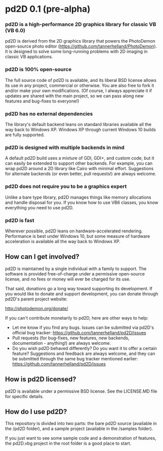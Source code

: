 # pd2D 0.1 (pre-alpha)

### pd2D is a high-performance 2D graphics library for classic VB (VB 6.0)

pd2D is derived from the 2D graphics library that powers the PhotoDemon open-source photo editor (https://github.com/tannerhelland/PhotoDemon).  It is designed to solve some long-running problems with 2D imaging in classic VB applications.

### pd2D is 100% open-source

The full source code of pd2D is available, and its liberal BSD license allows its use in any project, commercial or otherwise.  You are also free to fork it and/or make your own modifications.  (Of course, I always appreciate it if updates are shared with the main project, so we can pass along new features and bug-fixes to everyone!)

### pd2D has no external dependencies

The library's default backend leans on standard libraries available all the way back to Windows XP.  Windows XP through current Windows 10 builds are fully supported.

### pd2D is designed with multiple backends in mind

A default pd2D build uses a mixture of GDI, GDI+, and custom code, but it can easily be extended to support other backends.  For example, you can wrap pd2D around a 2D library like Cairo with minimal effort.  Suggestions for alternate backends (or even better, pull requests!) are always welcome.

### pd2D does not require you to be a graphics expert

Unlike a bare type library, pd2D manages things like memory allocations and handle disposal for you.  If you know how to use VB6 classes, you know everything you need to use pd2D.

### pd2D is fast

Wherever possible, pd2D leans on hardware-accelerated rendering.  Performance is best under Windows 10, but some measure of hardware acceleration is available all the way back to Windows XP.

## How can I get involved? 
pd2D is maintained by a single individual with a family to support.  The software is provided free-of-charge under a permissive open-source license, and no fees or money will ever be charged for its use.

That said, donations go a long way toward supporting its development.  If you would like to donate and support development, you can donate through pd2D's parent project website:

http://photodemon.org/donate/

If you can't contribute monetarily to pd2D, here are other ways to help:
* Let me know if you find any bugs. Issues can be submitted via pd2D's official bug tracker: https://github.com/tannerhelland/pd2D/issues
* Pull requests (for bug-fixes, new features, new backends, documentation - anything!) are always welcome.
* Do you wish pd2D behaved differently?  Do you want it to offer a certain feature?  Suggestions and feedback are always welcome, and they can be submitted through the same bug tracker mentioned earlier: https://github.com/tannerhelland/pd2D/issues

## How is pd2D licensed?

pd2D is available under a permissive BSD license.  See the LICENSE.MD file for specific details.

## How do I use pd2D?

This repository is divided into two parts: the bare pd2D source (available in the /pd2D folder), and a sample project (available in the /samples folder).

If you just want to see some sample code and a demonstration of features, the pd2D.vbg project in the root folder is a good place to start.